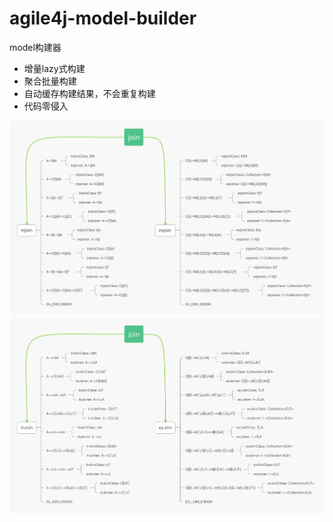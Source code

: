 # agile4j-model-builder

model构建器

* 增量lazy式构建
* 聚合批量构建
* 自动缓存构建结果，不会重复构建
* 代码零侵入

![ModelBuilder.svg](https://raw.githubusercontent.com/agile4j/agile4j-model-builder/master/src/test/resources/ModelBuilder.svg)
![ModelBuilder.png](https://raw.githubusercontent.com/agile4j/agile4j-model-builder/master/src/test/resources/ModelBuilder.png) 